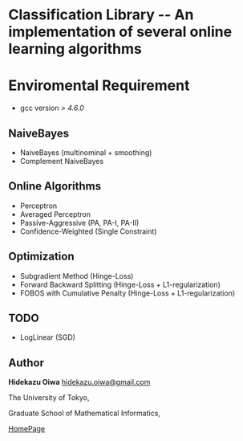 Classification Library -- An implementation of several online learning algorithms
=================================================================================

Enviromental Requirement
========================

* gcc version *> 4.6.0*

NaiveBayes
----------

* NaiveBayes (multinominal + smoothing)
* Complement NaiveBayes

Online Algorithms
-----------------

* Perceptron
* Averaged Perceptron
* Passive-Aggressive (PA, PA-I, PA-II)
* Confidence-Weighted (Single Constraint)

Optimization
------------

* Subgradient Method (Hinge-Loss)
* Forward Backward Splitting (Hinge-Loss + L1-regularization)
* FOBOS with Cumulative Penalty (Hinge-Loss + L1-regularization)

TODO
----

* LogLinear (SGD)

Author
------

**Hidekazu Oiwa** <hidekazu.oiwa@gmail.com>

The University of Tokyo,

Graduate School of Mathematical Informatics,

[HomePage](http://www.r.dl.itc.u-tokyo.ac.jp/~oiwa/en/)
